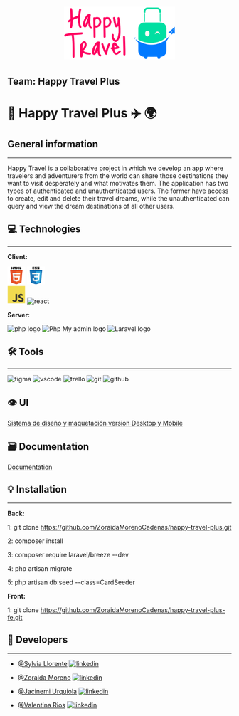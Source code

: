 <h1 align="center">
  <img src="src/assets/Logo.svg" alt= "Logo Happy Travel " width=250px> 
</h1> 

## Team: Happy Travel Plus

# 🧳 Happy Travel Plus ✈️ 🌍 
## General information
***

Happy Travel is a collaborative project in which we develop an app where travelers and adventurers from the world can share those destinations they want to visit desperately and what motivates them. The application has two types of authenticated and unauthenticated users. The former have access to create, edit and delete their travel dreams, while the unauthenticated can query and view the dream destinations of all other users.


## 💻 Technologies 
***

**Client:** 
 <div> <img src="https://raw.githubusercontent.com/devicons/devicon/master/icons/html5/html5-original-wordmark.svg" alt="html5" width="40" height="40"/>
 <img src="https://raw.githubusercontent.com/devicons/devicon/master/icons/css3/css3-original-wordmark.svg" alt="css3" width="40" height="40"/> </div> 
 <img src="https://raw.githubusercontent.com/devicons/devicon/master/icons/javascript/javascript-original.svg" alt="javascript" width="40" height="40"/>
<img src="https://img.icons8.com/?size=1x&id=t5K2CR8feVdX&format=gif" alt="react" width="40" heigth="40"/> </div>
 
**Server:** 
<div> <img src="https://upload.wikimedia.org/wikipedia/commons/2/27/PHP-logo.svg" alt="php logo" width="70"/>
 <img src="https://upload.wikimedia.org/wikipedia/commons/4/4f/PhpMyAdmin_logo.svg" alt="Php My admin logo" width="70" height="40"/>
  <img src="https://upload.wikimedia.org/wikipedia/commons/9/9a/Laravel.svg" alt="Laravel logo" width="70" height="40"/>
 
  </div> 

## 🛠 Tools
***
  <div>
<img src="https://www.vectorlogo.zone/logos/figma/figma-icon.svg" alt="figma" width="40" height="40"/>
<img src="https://w7.pngwing.com/pngs/512/824/png-transparent-visual-studio-code-hd-logo-thumbnail.png" alt="vscode" width="40" heigth="40"/>
<img src="https://w7.pngwing.com/pngs/115/721/png-transparent-trello-social-icons-icon.png" alt="trello" width="40" heigth="40"/>

<img src="https://www.vectorlogo.zone/logos/git-scm/git-scm-icon.svg" alt="git" width="40" height="40"/>

<img src="https://cdn-icons-png.flaticon.com/512/25/25231.png" alt="github" width="40" heigth="40"/> 

</div>


## 👁️ UI
[Sistema de diseño y maquetación version Desktop y Mobile](https://www.figma.com/file/twPJOzEo5hZJZ7srsEt10y/HappyTravel?type=design&node-id=0-1&mode=design&t=KkxZXu3qusUvWcjD-0)


## 🗃 Documentation

[Documentation](https://factoriaf5.notion.site/Happy-Travel-ff4dab653ede4302aa248adbf345c6e8)

## 💡 Installation
***

**Back:**

1: git clone https://github.com/ZoraidaMorenoCadenas/happy-travel-plus.git

2: composer install

3: composer require laravel/breeze --dev

4: php artisan migrate

5: php artisan db:seed --class=CardSeeder

**Front:**

1: git clone https://github.com/ZoraidaMorenoCadenas/happy-travel-plus-fe.git

## 👾 Developers
***

- [@Sylvia Llorente](https://github.com/Sylviall81)
  [![linkedin](https://img.shields.io/badge/linkedin-0A66C2?style=for-the-badge&logo=linkedin&logoColor=white)](https://www.linkedin.com/in/sylviall81/)

- [@Zoraida Moreno](https://github.com/ZoraidaMorenoCadenas)
  [![linkedin](https://img.shields.io/badge/linkedin-0A66C2?style=for-the-badge&logo=linkedin&logoColor=white)](https://www.linkedin.com/in/zoraida-moreno/)

- [@Jacinemi Urquiola](https://github.com/JacinemiUA)
  [![linkedin](https://img.shields.io/badge/linkedin-0A66C2?style=for-the-badge&logo=linkedin&logoColor=white)](https://www.linkedin.com/in/jacinemi-urquiola-alvarez/)

- [@Valentina Rios](https://github.com/valblue21)
  [![linkedin](https://img.shields.io/badge/linkedin-0A66C2?style=for-the-badge&logo=linkedin&logoColor=white)](https://www.linkedin.com/in/valentina-rios-0a9a7a273/)